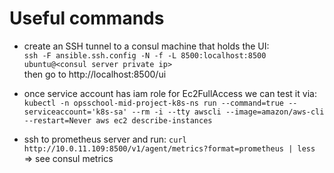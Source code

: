 # Useful commands
- create an SSH tunnel to a consul machine that holds the UI:</br>
`ssh -F ansible.ssh.config -N -f -L 8500:localhost:8500 ubuntu@<consul server private ip>` 
</br>then go to http://localhost:8500/ui

- once service account has iam role for Ec2FullAccess we can test it via:
`kubectl -n opsschool-mid-project-k8s-ns run --command=true --serviceaccount='k8s-sa' --rm -i --tty awscli --image=amazon/aws-cli --restart=Never aws ec2 describe-instances`

- ssh to prometheus server and run:
`curl http://10.0.11.109:8500/v1/agent/metrics?format=prometheus | less`
=> see consul metrics
